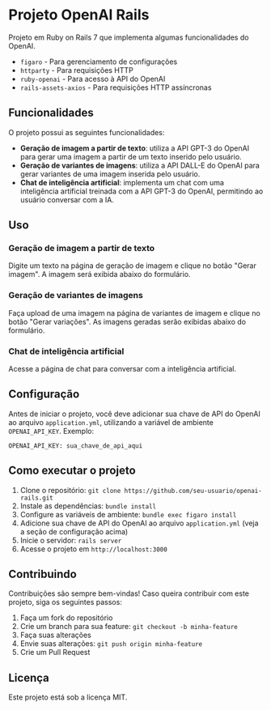 # Projeto OpenAI Rails

Projeto em Ruby on Rails 7 que implementa algumas funcionalidades do OpenAI.

- `figaro` - Para gerenciamento de configurações
- `httparty` - Para requisições HTTP
- `ruby-openai` - Para acesso à API do OpenAI
- `rails-assets-axios` - Para requisições HTTP assíncronas

## Funcionalidades

O projeto possui as seguintes funcionalidades:

- **Geração de imagem a partir de texto**: utiliza a API GPT-3 do OpenAI para gerar uma imagem a partir de um texto inserido pelo usuário.
- **Geração de variantes de imagens**: utiliza a API DALL-E do OpenAI para gerar variantes de uma imagem inserida pelo usuário.
- **Chat de inteligência artificial**: implementa um chat com uma inteligência artificial treinada com a API GPT-3 do OpenAI, permitindo ao usuário conversar com a IA.

## Uso
### **Geração de imagem a partir de texto**
Digite um texto na página de geração de imagem e clique no botão "Gerar imagem". A imagem será exibida abaixo do formulário.

### **Geração de variantes de imagens**
Faça upload de uma imagem na página de variantes de imagem e clique no botão "Gerar variações". As imagens geradas serão exibidas abaixo do formulário.

### **Chat de inteligência artificial**
Acesse a página de chat para conversar com a inteligência artificial.
## Configuração

Antes de iniciar o projeto, você deve adicionar sua chave de API do OpenAI ao arquivo `application.yml`, utilizando a variável de ambiente `OPENAI_API_KEY`. Exemplo:

```
OPENAI_API_KEY: sua_chave_de_api_aqui
```

## Como executar o projeto

1. Clone o repositório: `git clone https://github.com/seu-usuario/openai-rails.git`
2. Instale as dependências: `bundle install`
3. Configure as variáveis de ambiente: `bundle exec figaro install`
4. Adicione sua chave de API do OpenAI ao arquivo `application.yml` (veja a seção de configuração acima)
5. Inicie o servidor: `rails server`
6. Acesse o projeto em `http://localhost:3000`

## Contribuindo

Contribuições são sempre bem-vindas! Caso queira contribuir com este projeto, siga os seguintes passos:

1. Faça um fork do repositório
2. Crie um branch para sua feature: `git checkout -b minha-feature`
3. Faça suas alterações
4. Envie suas alterações: `git push origin minha-feature`
5. Crie um Pull Request

## Licença

Este projeto está sob a licença MIT.
